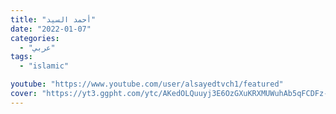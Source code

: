 ```yaml
---
title: "أحمد السيد"
date: "2022-01-07"
categories:
  - "عربي"
tags:
  - "islamic"

youtube: "https://www.youtube.com/user/alsayedtvch1/featured"
cover: "https://yt3.ggpht.com/ytc/AKedOLQuuyj3E6OzGXuKRXMUWuhAb5qFCDFz-Ueos0fU=s88-c-k-c0x00ffffff-no-rj"
---
```

